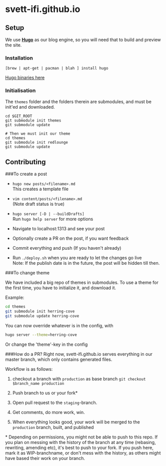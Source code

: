 # svett-ifi.github.io

## Setup
We use **[Hugo](https://gohugo.io/)** as our blog engine, so you will need that to build and preview the site.

### Installation 
`[brew | apt-get | pacman | blah ] install hugo`

[Hugo binaries here](https://github.com/spf13/hugo/releases)

### Initialisation

The `themes` folder and the folders therein are submodules, and must be init'ed and downloaded.

```shell
cd $GIT_ROOT
git submodule init themes
git submodule update

# Then we must init our theme
cd themes
git submodule init redlounge
git submodule update
```

## Contributing  

###To create a post  

  - `hugo new posts/<filename>.md`  
     This creates a template file  

  - `vim content/posts/<filename>.md`  
      (Note draft status is true)  

  - `hugo server [-D | --buildDrafts]`  
    Run `hugo help server` for more options  

  - Navigate to localhost:1313 and see your post  

  - Optionally create a PR on the post, if you want feedback  

  - Commit everything and push (If you haven't already)  

  - Run `./deploy.sh` when you are ready to let the changes go live  
     Note: If the publish date is in the future, the post will be hidden till then.

###To change theme

  We have included a big repo of themes in submodules.
  To use a theme for the first time, you have to initialize it,
  and download it.

  Example:  

  ```bash
  cd themes
  git submodule init herring-cove
  git submodule update herring-cove
  ```

  You can now override whatever is in the config, with
  ```sh
  hugo server --theme=herring-cove
  ```

  Or change the 'theme'-key in the config


###How do a PR?
Right now, svett-ifi.github.io serves everything in our master branch, which only contains generated files.

Workflow is as follows:

1. checkout a branch with `production` as base branch
    `git checkout $branch_name production`

2. Push branch to us or your fork\*

3. Open pull request to the `staging`-branch.

4. Get comments, do more work, win.

5. When everything looks good, your work will be merged to the `production` branch, built, and published

\* Depending on permissions, you might not be able to push to this repo. If you plan on messing with the history of the branch at any time (rebasing, rewriting, amending etc), it's best to push to your fork. If you push here, mark it as WIP-branchname, or don't mess with the history, as others might have based their work on your branch.
